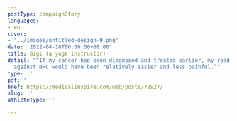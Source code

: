 ```yaml
---
postType: campaignStory
languages:
- en
cover:
- "../images/untitled-design-9.png"
date: '2022-04-18T00:00:00+08:00'
title: Gigi (a yoga instructor)
detail: "“If my cancer had been diagnosed and treated earlier, my road in fighting
  against NPC would have been relatively easier and less painful.”"
type: ''
pdf: ''
href: https://medicalinspire.com/web/posts/72927/
slug: ''
athleteType: ''

---
```

